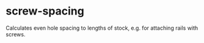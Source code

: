 # screw-spacing
Calculates even hole spacing to lengths of stock, e.g. for attaching rails with screws.

